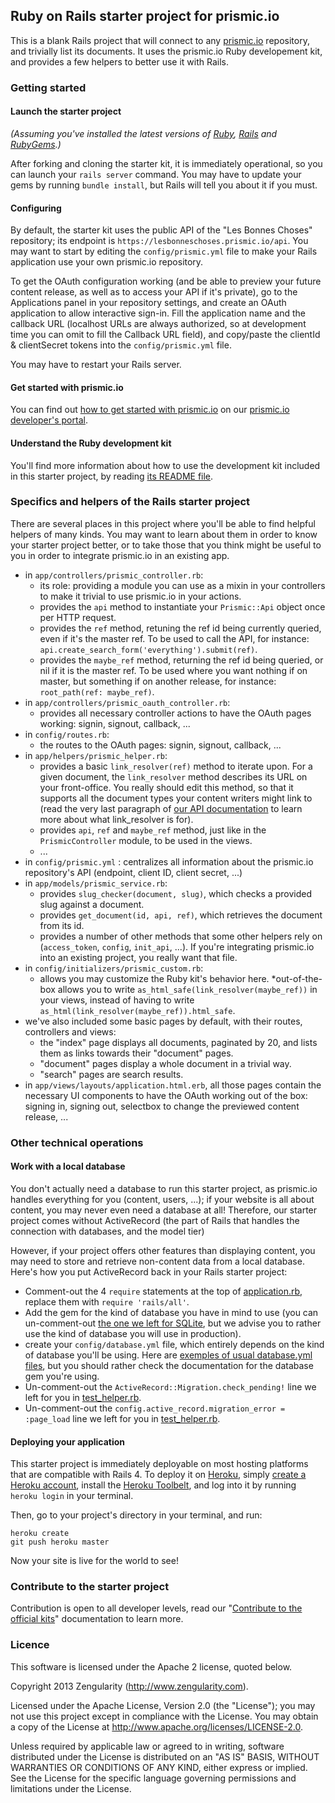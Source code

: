 ## Ruby on Rails starter project for prismic.io

This is a blank Rails project that will connect to any [prismic.io](https://prismic.io)
repository, and trivially list its documents. It uses the prismic.io Ruby developement kit, and provides a few helpers
to better use it with Rails.

### Getting started

#### Launch the starter project

*(Assuming you've installed the latest versions of [Ruby](https://www.ruby-lang.org/en/downloads/), [Rails](http://rubyonrails.org/download) and [RubyGems](http://rubygems.org/pages/download).)*

After forking and cloning the starter kit, it is immediately operational, so you can launch your `rails server` command. You may have to update your gems by running `bundle install`, but Rails will tell you about it if you must.

#### Configuring

By default, the starter kit uses the public API of the "Les Bonnes Choses" repository; its endpoint is `https://lesbonneschoses.prismic.io/api`. You may want to start by editing the `config/prismic.yml` file to make your Rails application use your own prismic.io repository.

To get the OAuth configuration working (and be able to preview your future content release, as well as to access your API if it's private), go to the Applications panel in your repository settings, and create an OAuth application to allow interactive sign-in. Fill the application name and the callback URL (localhost URLs are always authorized, so at development time you can omit to fill the Callback URL field), and copy/paste the clientId & clientSecret tokens into the `config/prismic.yml` file.

You may have to restart your Rails server.

#### Get started with prismic.io

You can find out [how to get started with prismic.io](https://developers.prismic.io/documentation/UjBaQsuvzdIHvE4D/getting-started) on our [prismic.io developer's portal](https://developers.prismic.io/).

#### Understand the Ruby development kit

You'll find more information about how to use the development kit included in this starter project, by reading [its README file](https://github.com/prismicio/ruby-kit/blob/master/README.md).

### Specifics and helpers of the Rails starter project

There are several places in this project where you'll be able to find helpful helpers of many kinds. You may want to learn about them in order to know your starter project better, or to take those that you think might be useful to you in order to integrate prismic.io in an existing app.

 * in `app/controllers/prismic_controller.rb`:
   * its role: providing a module you can use as a mixin in your controllers to make it trivial to use prismic.io in your actions.
   * provides the `api` method to instantiate your `Prismic::Api` object once per HTTP request.
   * provides the `ref` method, retuning the ref id being currently queried, even if it's the master ref. To be used to call the API, for instance: `api.create_search_form('everything').submit(ref)`.
   * provides the `maybe_ref` method, returning the ref id being queried, or nil if it is the master ref. To be used where you want nothing if on master, but something if on another release, for instance: `root_path(ref: maybe_ref)`.
 * in `app/controllers/prismic_oauth_controller.rb`:
   * provides all necessary controller actions to have the OAuth pages working: signin, signout, callback, ...
 * in `config/routes.rb`:
   * the routes to the OAuth pages: signin, signout, callback, ...
 * in `app/helpers/prismic_helper.rb`:
   * provides a basic `link_resolver(ref)` method to iterate upon. For a given document, the `link_resolver` method describes its URL on your front-office. You really should edit this method, so that it supports all the document types your content writers might link to (read the very last paragraph of [our API documentation](https://developers.prismic.io/documentation/UjBe8bGIJ3EKtgBZ/api-documentation) to learn more about what link_resolver is for).
   * provides `api`, `ref` and `maybe_ref` method, just like in the `PrismicController` module, to be used in the views.
   * ...
 * in `config/prismic.yml` : centralizes all information about the prismic.io repository's API (endpoint, client ID, client secret, ...)
 * in `app/models/prismic_service.rb`:
   * provides `slug_checker(document, slug)`, which checks a provided slug against a document.
   * provides `get_document(id, api, ref)`, which retrieves the document from its id.
   * provides a number of other methods that some other helpers rely on (`access_token`, `config`, `init_api`, ...). If you're integrating prismic.io into an existing project, you really want that file.
 * in `config/initializers/prismic_custom.rb`:
   * allows you may customize the Ruby kit's behavior here.
   *out-of-the-box allows you to write `as_html_safe(link_resolver(maybe_ref))` in your views, instead of having to write `as_html(link_resolver(maybe_ref)).html_safe`.
 * we've also included some basic pages by default, with their routes, controllers and views:
   * the "index" page displays all documents, paginated by 20, and lists them as links towards their "document" pages.
   * "document" pages display a whole document in a trivial way.
   * "search" pages are search results.
 * in `app/views/layouts/application.html.erb`, all those pages contain the necessary UI components to have the OAuth working out of the box: signing in, signing out, selectbox to change the previewed content release, ...

### Other technical operations

#### Work with a local database

You don't actually need a database to run this starter project, as prismic.io handles everything for you (content, users, ...); if your website is all about content, you may never even need a database at all! Therefore, our starter project comes without ActiveRecord (the part of Rails that handles the connection with databases, and the model tier)

However, if your project offers other features than displaying content, you may need to store and retrieve non-content data from a local database. Here's how you put ActiveRecord back in your Rails starter project:

 * Comment-out the 4 `require` statements at the top of [application.rb](https://github.com/prismicio/ruby-rails-starter/blob/5224b130316ffb3b4ad8d10b49043fa3ab867eae/config/application.rb), replace them with `require 'rails/all'`.
 * Add the gem for the kind of database you have in mind to use (you can un-comment-out [the one we left for SQLite](https://github.com/prismicio/ruby-rails-starter/blob/5224b130316ffb3b4ad8d10b49043fa3ab867eae/Gemfile#L7), but we advise you to rather use the kind of database you will use in production).
 * create your `config/database.yml` file, which entirely depends on the kind of database you'll be using. Here are [exemples of usual database.yml files](https://gist.github.com/erichurst/961978), but you should rather check the documentation for the database gem you're using.
 * Un-comment-out the `ActiveRecord::Migration.check_pending!` line we left for you in [test_helper.rb](https://github.com/prismicio/ruby-rails-starter/blob/5224b130316ffb3b4ad8d10b49043fa3ab867eae/test/test_helper.rb#L6).
 * Un-comment-out the `config.active_record.migration_error = :page_load` line we left for you in [test_helper.rb](https://github.com/prismicio/ruby-rails-starter/blob/5224b130316ffb3b4ad8d10b49043fa3ab867eae/config/environments/development.rb#L23).

#### Deploying your application

This starter project is immediately deployable on most hosting platforms that are compatible with Rails 4. To deploy it on [Heroku](https://www.heroku.com/), simply [create a Heroku account](https://id.heroku.com/signup/www-home-top), install the [Heroku Toolbelt](https://toolbelt.heroku.com/), and log into it by running `heroku login` in your terminal.

Then, go to your project's directory in your terminal, and run:

```
heroku create
git push heroku master
```

Now your site is live for the world to see!

### Contribute to the starter project

Contribution is open to all developer levels, read our "[Contribute to the official kits](https://developers.prismic.io/documentation/UszOeAEAANUlwFpp/contribute-to-the-official-kits)" documentation to learn more.

### Licence

This software is licensed under the Apache 2 license, quoted below.

Copyright 2013 Zengularity (http://www.zengularity.com).

Licensed under the Apache License, Version 2.0 (the "License"); you may not use this project except in compliance with the License. You may obtain a copy of the License at http://www.apache.org/licenses/LICENSE-2.0.

Unless required by applicable law or agreed to in writing, software distributed under the License is distributed on an "AS IS" BASIS, WITHOUT WARRANTIES OR CONDITIONS OF ANY KIND, either express or implied. See the License for the specific language governing permissions and limitations under the License.
